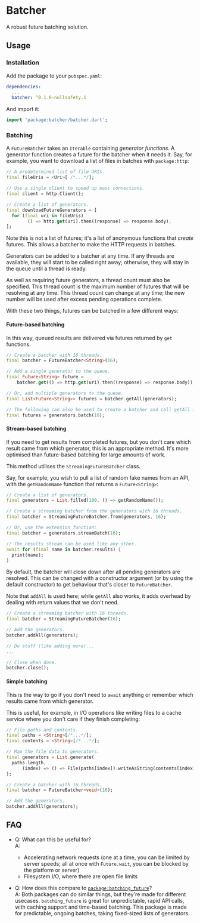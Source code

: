 # Batcher

A robust future batching solution.

## Usage

### Installation

Add the package to your `pubspec.yaml`:

```yaml
dependencies:
  ...
  batcher: ^0.1.0-nullsafety.1
```

And import it:

```dart
import 'package:batcher/batcher.dart';
```

### Batching

A `FutureBatcher` takes an `Iterable` containing _generator functions_. A
generator function creates a future for the batcher when it needs it. Say, for
example, you want to download a list of files in batches with `package:http`:

```dart
// A predetermined list of file URIs.
final fileUris = <Uri>[ /*...*/];

// Use a single client to speed up mass connections.
final client = http.Client();

// Create a list of generators.
final downloadFutureGenerators = [
  for (final uri in fileUris)
        () => http.get(uri).then((response) => response.body),
];
```

Note this is not a list of futures; it's a list of anonymous functions that
_create_ futures. This allows a batcher to make the HTTP requests in batches.

Generators can be added to a batcher at any time. If any
threads are available, they will start to be called right away; otherwise, they
will stay in the queue until a thread is ready.

As well as requiring future generators, a thread count must also be specified.
This thread count is the maximum number of futures that will be resolving at any
time. This thread count can change at any time; the new number will be used after
excess pending operations complete.

With these two things, futures can be batched in a few different ways:

#### Future-based batching

In this way, queued results are delivered via futures returned by `get` functions.

```dart
// Create a batcher with 16 threads.
final batcher = FutureBatcher<String>(16);

// Add a single generator to the queue.
final Future<String> future =
    batcher.get(() => http.get(uri).then((response) => response.body));

// Or, add multiple generators to the queue.
final List<Future<String>> futures = batcher.getAll(generators);

// The following can also be used to create a batcher and call getAll in one line.
final futures = generators.batch(16);
```

#### Stream-based batching
If you need to get results from completed futures, but you don't care which
result came from which generator, this is an appropriate method. It's more
optimised than future-based batching for large amounts of work.

This method utilises the `StreamingFutureBatcher` class.

Say, for example, you wish to pull a list of random fake names from an API,
with the `getRandomName` function that returns a `Future<String>`:

```dart
// Create a list of generators.
final generators = List.filled(100, () => getRandomName());

// Create a streaming batcher from the generators with 16 threads.
final batcher = StreamingFutureBatcher.from(generators, 16);

// Or, use the extension function:
final batcher = generators.streamBatch(16);

// The results stream can be used like any other.
await for (final name in batcher.results) {
  print(name);
}
```

By default, the batcher will close down after all pending generators are
resolved. This can be changed with a constructor argument (or by using the
default constructor) to get behaviour that's closer to `FutureBatcher`.

Note that `addAll` is used here; while `getAll` also works, it adds overhead by
dealing with return values that we don't need.

```dart
// Create a streaming batcher with 16 threads.
final batcher = StreamingFutureBatcher(16);

// Add the generators.
batcher.addAll(generators);

// Do stuff (like adding more)...
...

// Close when done.
batcher.close();
```

#### Simple batching

This is the way to go if you don't need to `await` anything or remember which
results came from which generator.

This is useful, for example, in I/O operations like writing files to a cache
service where you don't care if they finish completing:

```dart
// File paths and contents.
final paths = <String>[/*...*/];
final contents = <String>[/*...*/];

// Map the file data to generators.
final generators = List.generate(
  paths.length,
      (index) => () => File(paths[index]).writeAsString(contents[index]),
);

// Create a batcher with 16 threads.
final batcher = FutureBatcher<void>(16);

// Add the generators.
batcher.addAll(generators);
```

## FAQ

- Q: What can this be useful for?  
  A:
  - Accelerating network requests (one at a time, you can be limited by server speeds; all at once with `Future.wait`, you can be blocked by the platform or server)
  - Filesystem I/O, where there are open file limits


- Q: How does this compare to [`package:batching_future`](https://pub.dev/packages/batching_future)?  
  A: Both packages can do similar things, but they're made for different usecases. `batching_future`
  is great for unpredictable, rapid API calls, with caching support and time-based batching.
  This package is made for predictable, ongoing batches, taking fixed-sized lists of generators.